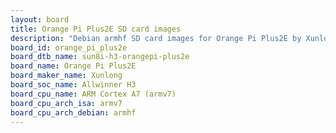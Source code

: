 ```yaml
---
layout: board
title: Orange Pi Plus2E SD card images
description: "Debian armhf SD card images for Orange Pi Plus2E by Xunlong, SoC: Allwinner H3, CPU ISA: armv7"
board_id: orange_pi_plus2e
board_dtb_name: sun8i-h3-orangepi-plus2e
board_name: Orange Pi Plus2E
board_maker_name: Xunlong
board_soc_name: Allwinner H3
board_cpu_name: ARM Cortex A7 (armv7)
board_cpu_arch_isa: armv7
board_cpu_arch_debian: armhf
---
```

